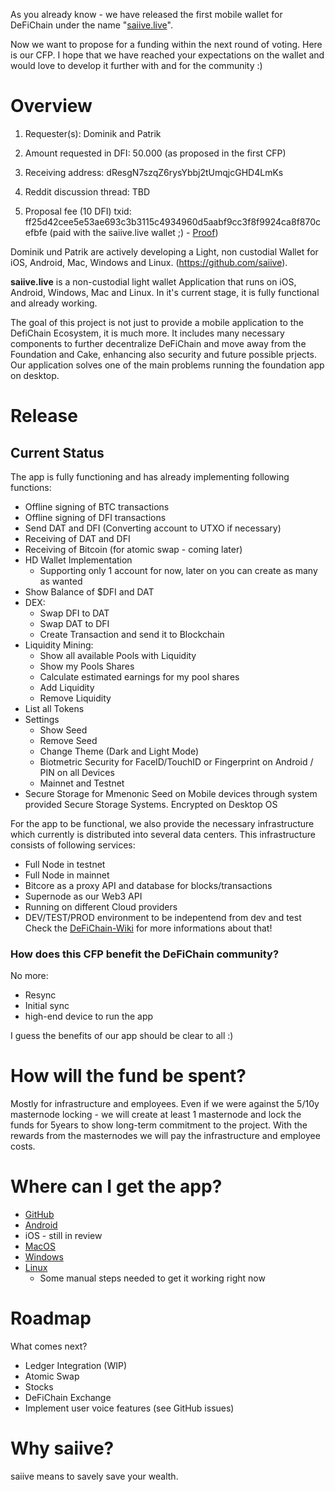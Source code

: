 As you already know - we have released the first mobile wallet for DeFiChain under the name "[saiive.live](https://saiive.live)". 

Now we want to propose for a funding within the next round of voting. Here is our CFP. I hope that we have reached your expectations on the wallet and would love to develop it further with and for the community :)


# Overview

1. Requester(s): Dominik and Patrik

2. Amount requested in DFI: 50.000 (as proposed in the first CFP)

3. Receiving address: dResgN7szqZ6rysYbbj2tUmqjcGHD4LmKs

4. Reddit discussion thread: TBD

5. Proposal fee (10 DFI) txid: ff25d42cee5e53ae693c3b3115c4934960d5aabf9cc3f8f9924ca8f870cefbfe (paid with the saiive.live wallet ;) - [Proof](https://imgur.com/a/Uhg1T75))

   

Dominik und Patrik are actively developing a Light, non custodial Wallet for iOS, Android, Mac, Windows and Linux.  (https://github.com/saiive).

**saiive.live** is a non-custodial light wallet Application that runs on iOS, Android, Windows, Mac and Linux. In it's current stage, it is fully functional and already working.

The goal of this project is not just to provide a mobile application to the DefiChain Ecosystem, it is much more. It includes many necessary components to further decentralize DeFiChain and move away from the Foundation and Cake, enhancing also security and future possible prjects. Our application solves one of the main problems running the foundation app on desktop.



# Release
## Current Status

 The app is fully functioning and has already implementing following functions:
 - Offline signing of BTC transactions
 - Offline signing of DFI transactions
 - Send DAT and DFI (Converting account to UTXO if necessary)
 - Receiving of DAT and DFI
 - Receiving of Bitcoin (for atomic swap - coming later)
 - HD Wallet Implementation
    - Supporting only 1 account for now, later on you can create as many as wanted
 - Show Balance of $DFI and DAT
 - DEX:
   - Swap DFI to DAT
   - Swap DAT to DFI
   - Create Transaction and send it to Blockchain
 - Liquidity Mining:
   - Show all available Pools with Liquidity
   - Show my Pools Shares
   - Calculate estimated earnings for my pool shares
   - Add Liquidity
   - Remove Liquidity
 - List all Tokens
 - Settings
   - Show Seed
   - Remove Seed
   - Change Theme (Dark and Light Mode)
   - Biotmetric Security for FaceID/TouchID or Fingerprint on Android / PIN on all Devices
   - Mainnet and Testnet
 - Secure Storage for Mmenonic Seed on Mobile devices through system provided Secure Storage Systems. Encrypted on Desktop OS

For the app to be functional, we also provide the necessary infrastructure which currently is distributed into several data centers. This infrastructure consists of following services:
 - Full Node in testnet
 - Full Node in mainnet
 - Bitcore as a proxy API and database for blocks/transactions
 - Supernode as our Web3 API
 - Running on different Cloud providers
 - DEV/TEST/PROD environment to be indepentend from dev and test
Check the [DeFiChain-Wiki](https://defichain-wiki.com/wiki/Saiive.live) for more informations about that!



### How does this CFP benefit the DeFiChain community?

No more:

* Resync
* Initial sync
* high-end device to run the app

I guess the benefits of our app should be clear to all :)


# How will the fund be spent?

Mostly for infrastructure and employees.
Even if we were against the 5/10y masternode locking - we will create at least 1 masternode and lock the funds for 5years to show long-term commitment to the project. With the rewards from the masternodes we will pay the infrastructure and employee costs.


# Where can I get the app?
 - [GitHub](https://github.com/saiive/saiive.live/releases)
 - [Android](https://play.google.com/store/apps/details?id=at.saiive.live)
 - iOS - still in review
 - [MacOS](https://github.com/saiive/saiive.live/releases) 
 - [Windows](https://github.com/saiive/saiive.live/releases)
 - [Linux](https://github.com/saiive/saiive.live/releases)
   -  Some manual steps needed to get it working right now


# Roadmap
What comes next?

 - Ledger Integration (WIP)
 - Atomic Swap
 - Stocks
 - DeFiChain Exchange
 - Implement user voice features (see GitHub issues)


 # Why saiive?
saiive means to savely save your wealth. 